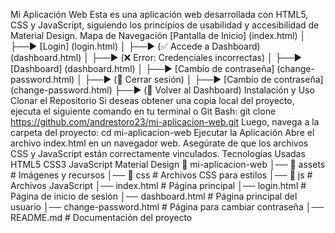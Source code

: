 Mi Aplicación Web
Esta es una aplicación web desarrollada con HTML5, CSS y JavaScript, siguiendo los principios de usabilidad y accesibilidad de Material Design.
Mapa de Navegación
[Pantalla de Inicio] (index.html)
       │
       ├──▶ [Login] (login.html)
       │       ├──▶ (✅ Accede a Dashboard) (dashboard.html)
       │       ├──▶ (❌ Error: Credenciales incorrectas)
       │
       ├──▶ [Dashboard] (dashboard.html)
       │       ├──▶ [Cambio de contraseña] (change-password.html)
       │       ├──▶ (🔗 Cerrar sesión)
       │
       ├──▶ [Cambio de contraseña] (change-password.html)
               ├──▶ (🔗 Volver al Dashboard)
Instalación y Uso
Clonar el Repositorio
Si deseas obtener una copia local del proyecto, ejecuta el siguiente comando en tu terminal o Git Bash:
git clone https://github.com/andrestoro23/mi-aplicacion-web.git
Luego, navega a la carpeta del proyecto:
cd mi-aplicacion-web
Ejecutar la Aplicación
Abre el archivo index.html en un navegador web.
Asegúrate de que los archivos CSS y JavaScript están correctamente vinculados.
Tecnologías Usadas
HTML5
CSS3
JavaScript
Material Design
📂 mi-aplicacion-web
│── 📂 assets        # Imágenes y recursos
│── 📂 css           # Archivos CSS para estilos
│── 📂 js            # Archivos JavaScript
│── index.html       # Página principal
│── login.html       # Página de inicio de sesión
│── dashboard.html   # Página principal del usuario
│── change-password.html  # Página para cambiar contraseña
│── README.md        # Documentación del proyecto

